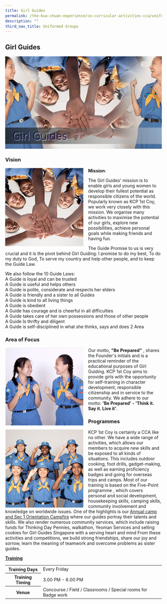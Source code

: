 ```yaml
---
title: Girl Guides
permalink: /the-kuo-chuan-experience/co-curricular-activities-cca/uniformed-groups/girl-guides/
description: ""
third_nav_title: Uniformed Groups
---
```

## Girl Guides


![](/images/The%20Kuo%20Chuan%20Experience/CCA/Girl%20Guides/girl%20guide.jpg)


### Vision

<img src="/images/The%20Kuo%20Chuan%20Experience/CCA/Girl%20Guides/gg1.jpg" style="width:50%;margin-right:15px;" align = "left">

**Mission**:

The Girl Guides' mission is to enable girls and young women to develop their fullest potential as responsible citizens of the world. Popularly known as KCP 1st Coy, we work very closely with this mission. We organise many activities to maximise the potential of our girls, explore new possibilities, achieve personal goals while making friends and having fun.  
  
The Guide Promise to us is very crucial and it is the pivot behind Girl Guiding: I promise to do my best, To do my duty to God, To serve my country and help other people, and to keep the Guide Law.  
  
We also follow the 10 Guide Laws:   
A Guide is loyal and can be trusted  
A Guide is useful and helps others  
A Guide is polite, considerate and respects her elders  
A Guide is friendly and a sister to all Guides  
A Guide is kind to all living things  
A Guide is obedient  
A Guide has courage and is cheerful in all difficulties  
A Guide takes care of her own possessions and those of other people  
A Guide Is thrifty and diligent  
A Guide is self-disciplined in what she thinks, says and does 2 Area

### Area of Focus

<img src="/images/The%20Kuo%20Chuan%20Experience/CCA/Girl%20Guides/gg2.jpg" style="width:50%;margin-right:15px;" align = "left">

Our motto, **"Be Prepared"** , shares the Founder's initials and is a practical reminder of the educational purposes of Girl Guiding. KCP 1st Coy aims to provide girls with the opportunity for self-training in character development, responsible citizenship and in service to the community. We adhere to our motto: **'Be Prepared' - 'Think it. Say it. Live it'**.

### Programmes


<img src="/images/The%20Kuo%20Chuan%20Experience/CCA/Girl%20Guides/gg3.jpg" style="width:50%;margin-right:15px;" align = "left">

KCP 1st Coy is certainly a CCA like no other. We have a wide range of activities, which allows our members to acquire new skills and be exposed to all kinds of situations. This includes outdoor cooking, foot drills, gadget-making, as well as earning proficiency badges and going for overseas trips and camps. Most of our training is based on the Five-Point programme , which covers personal and social development, housekeeping skills, camping skills, community involvement and knowledge on worldwide issues. One of the highlights is our <u>Annual camp and Sec 1 Orientation Campfire</u> where our guides portray their talents and skills. We also render numerous community services, which include raising funds for Thinking Day Pennies, walkathon, Yeoman Services and selling cookies for Girl Guides Singapore with a serving heart and mind From these activities and competitions, we build strong friendships, share our joy and sorrow, learn the meaning of teamwork and overcome problems as sister guides.

**<u>Training</u>**

<table>
<tbody>
  <tr>
    <th>Training Days</th>
    <td>Every Friday</td>
  </tr>
  <tr>
    <th>Training Timing</th>
    <td>3.00 PM - 6.00 PM</td>
  </tr>
  <tr>
    <th>Venue</th>
    <td>Concourse / Field / Classrooms / Special rooms for Badge work</td>
  </tr>
</tbody>
</table>


